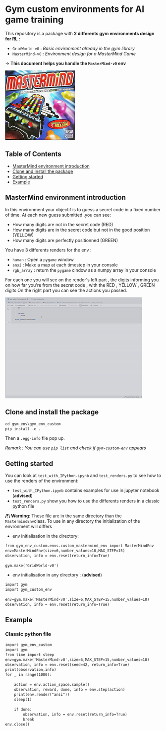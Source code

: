 # Gym custom environments for AI game training
This repository is a package with **2 differents gym environments design for RL :**

- `GridWorld-v0` : *Basic environment already in the gym library*
- `MasterMind-v0` : *Environment design for a MasterMind Game*

&rarr; **This document helps you handle the `MasterMind-v0` env**


![](https://github.com/Jay-boo/gym_env/blob/master/ressources/mastermind_pic.jpg)

<!-- TABLE OF CONTENTS -->
## Table of Contents

* [MasterMind environment introduction](#introduction)
* [Clone and install the package](#clone_install)  
* [Getting started](#getting_started)
* [Example](#Example)


<!-- INTRODUCTION -->

<div id="introduction"> </div>

## MasterMind environment introduction


In this environment your objectif is to guess a secret code in a fixed number of time. At each new guess submitted ,you can see:
  - How many digits are not in the secret code (RED) 
  - How many digits are in the secret code but not in the good position (YELLOW)  
  - How many digits are perfectly positionned (GREEN)
 
 
 You have 3 differents renders for the env :
  - `human` : Open a `pygame` window
  - `ansi` : Make a map at each timestep in your console
  - `rgb_array` : return the `pygame` cindow as a numpy array in your console 

For each one you will see on the render's left part , the digits informing you on how far you're from the secret code , with the RED , YELLOW , GREEN digits
On the right part you can see the actions you passed.

![](https://github.com/Jay-boo/gym_env/blob/master/ressources/render_ansi_gif.gif)

<div id="clone_install"> </div>

## Clone and install the package

```{shell}
cd gym_env\gym_env_custom
pip install -e .
```
Then a `.egg-info` file pop up.

*Remark : You can use `pip list` and check if `gym-custom-env` appears*




<!-- GETTING STARTED -->

<div id="getting_started"> </div>

## Getting started

You can look at `test_with_IPython.ipynb` and `test_renders.py` to see how to use the renders of the environment:

- `test_with_IPython.ipynb` contains examples for use in jupyter notebook (**advised**)
- `test_renders.py` show you how to use the differents renders in a classic python file

**/!\ Warning**: These file are in the same directory than the `MastermindEnv`class.
To use in any directory the initialization of the envronment will differs

- env initialisation in the directory:

```{Python}
from gym_env_custom.envs.custom_mastermind_env import MasterMindEnv
env=MasterMindEnv(size=6,number_values=10,MAX_STEP=15)
observation, info = env.reset(return_info=True)

gym.make('GridWorld-v0')
```


- env initialisation in any directory : (**advised**)
```{Python}
import gym
import gym_custom_env

env=gym.make('MasterMind-v0',size=6,MAX_STEP=15,number_values=10)
observation, info = env.reset(return_info=True)

```

<!-- EXAMPLE -->

<div id="Example"> </div>

## Example

### Classic python file
```{Python}
import gym_env_custom
import gym
from time import sleep
env=gym.make('MasterMind-v0',size=6,MAX_STEP=15,number_values=10)
observation, info = env.reset(seed=42, return_info=True)
print(observation,info)
for _ in range(1000):
    
    action = env.action_space.sample()
    observation, reward, done, info = env.step(action)
    print(env.render("ansi"))
    sleep(1)

    if done:
        observation, info = env.reset(return_info=True)
        break
env.close()
```


